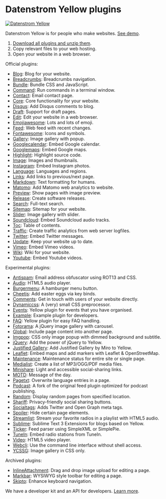 Datenstrom Yellow plugins
=========================
[![Datenstrom Yellow](https://raw.githubusercontent.com/datenstrom/yellow-developers/master/media/images/datenstrom-yellow-en.jpg)](https://datenstrom.se/yellow/)

Datenstrom Yellow is for people who make websites. [See demo](https://developers.datenstrom.se/plugins/).

1. [Download all plugins and unzip them](https://github.com/datenstrom/yellow-plugins/archive/master.zip).  
2. Copy relevant files to your web hosting.  
3. Open your website in a web browser.

Official plugins:

* [Blog](https://github.com/datenstrom/yellow-plugins/tree/master/blog): 
  Blog for your website.
* [Breadcrumbs](https://github.com/datenstrom/yellow-plugins/tree/master/breadcrumbs): 
  Breadcrumbs navigation.
* [Bundle](https://github.com/datenstrom/yellow-plugins/tree/master/bundle): 
  Bundle CSS and JavaScript.
* [Command](https://github.com/datenstrom/yellow-plugins/tree/master/command): 
  Run commands in a terminal window.
* [Contact](https://github.com/datenstrom/yellow-plugins/tree/master/contact): 
  Email contact page.
* [Core](https://github.com/datenstrom/yellow-plugins/tree/master/core): 
  Core functionality for your website.
* [Disqus](https://github.com/datenstrom/yellow-plugins/tree/master/disqus): 
  Add Disqus comments to blog.
* [Draft](https://github.com/datenstrom/yellow-plugins/tree/master/draft): 
  Support for draft pages.
* [Edit](https://github.com/datenstrom/yellow-plugins/tree/master/edit): 
  Edit your website in a web browser.
* [Emojiawesome](https://github.com/datenstrom/yellow-plugins/tree/master/emojiawesome): 
  Lots and lots of emoji.
* [Feed](https://github.com/datenstrom/yellow-plugins/tree/master/feed): 
  Web feed with recent changes.
* [Fontawesome](https://github.com/datenstrom/yellow-plugins/tree/master/fontawesome): 
  Icons and symbols.
* [Gallery](https://github.com/datenstrom/yellow-plugins/tree/master/gallery): 
  Image gallery with popup.
* [Googlecalendar](https://github.com/datenstrom/yellow-plugins/tree/master/googlecalendar): 
  Embed Google calendar.
* [Googlemaps](https://github.com/datenstrom/yellow-plugins/tree/master/googlemaps): 
  Embed Google maps.
* [Highlight](https://github.com/datenstrom/yellow-plugins/tree/master/highlight): 
  Highlight source code.
* [Image](https://github.com/datenstrom/yellow-plugins/tree/master/image): 
  Images and thumbnails.
* [Instagram](https://github.com/datenstrom/yellow-plugins/tree/master/instagram): 
  Embed Instagram photos.
* [Language](https://github.com/datenstrom/yellow-plugins/tree/master/language): 
  Languages and regions.
* [Links](https://github.com/datenstrom/yellow-plugins/tree/master/links): 
  Add links to previous/next page.
* [Markdown](https://github.com/datenstrom/yellow-plugins/tree/master/markdown): 
  Text formatting for humans.
* [Matomo](https://github.com/datenstrom/yellow-plugins/tree/master/matomo): 
  Add Matomo web analytics to website.
* [Preview](https://github.com/datenstrom/yellow-plugins/tree/master/preview): 
  Show pages with image preview.
* [Release](https://github.com/datenstrom/yellow-plugins/tree/master/release): 
  Create software releases.
* [Search](https://github.com/datenstrom/yellow-plugins/tree/master/search): 
  Full-text search.
* [Sitemap](https://github.com/datenstrom/yellow-plugins/tree/master/sitemap): 
  Sitemap for your website.
* [Slider](https://github.com/datenstrom/yellow-plugins/tree/master/slider): 
  Image gallery with slider.
* [Soundcloud](https://github.com/datenstrom/yellow-plugins/tree/master/soundcloud): 
  Embed Soundcloud audio tracks.
* [Toc](https://github.com/datenstrom/yellow-plugins/tree/master/toc): 
  Table of contents.
* [Traffic](https://github.com/datenstrom/yellow-plugins/tree/master/traffic): 
  Create traffic analytics from web server logfiles.
* [Twitter](https://github.com/datenstrom/yellow-plugins/tree/master/twitter): 
  Embed Twitter messages.
* [Update](https://github.com/datenstrom/yellow-plugins/tree/master/update): 
  Keep your website up to date.
* [Vimeo](https://github.com/datenstrom/yellow-plugins/tree/master/vimeo): 
  Embed Vimeo videos.
* [Wiki](https://github.com/datenstrom/yellow-plugins/tree/master/wiki): 
  Wiki for your website.
* [Youtube](https://github.com/datenstrom/yellow-plugins/tree/master/youtube): 
  Embed Youtube videos.

Experimental plugins:

* [Antispam](https://github.com/schulle4u/yellow-plugin-antispam):
  Email address obfuscator using ROT13 and CSS.
* [Audio](https://github.com/schulle4u/yellow-plugin-audio):
  HTML5 audio player.
* [Burgermenu](https://github.com/richi/yellow-plugin-burger-menu): 
  A hamburger menu button.
* [Cheetjs](https://github.com/nogginfuel/yellow-plugin-cheetjs): 
  Add easter eggs via key binds.
* [Comments](https://github.com/GiovanniSalmeri/yellow-comments):
  Get in touch with users of your website directly.
* [Dynamiccss](https://github.com/richi/yellow-plugin-dynamiccss):
  A (very) small CSS preprocessor.
* [Events](https://github.com/Xrizzy/yellow-plugin-events):
  Yellow plugin for events that you have organised.
* [Example](https://github.com/schulle4u/yellow-plugin-example):
  Example plugin for developers.
* [FAQ](https://github.com/richi/yellow-plugin-faq):
  Yellow plugin for easy FAQ handling.
* [Fotorama](https://github.com/nogginfuel/yellow-plugin-fotorama): 
  A jQuery image gallery with carousel.
* [Global](https://github.com/schulle4u/yellow-plugin-global): 
  Include page content into another page.
* [Imgpop](https://github.com/bsnosi/yellow-plugin-imgpop):
  CSS only image popup with dimmed background and subtitle.
* [jQuery](https://github.com/nogginfuel/yellow-plugin-jquery):
  Add the power of jQuery to Yellow.
* [Justified Gallery](https://github.com/nibreh/yellow-plugin-justified-gallery):
  Add Justified Gallery by Miro to Yellow.
* [Leaflet](https://github.com/nibreh/yellow-plugin-leaflet): 
  Embed maps and add markers with Leaflet & OpenStreetMap.
* [Maintenance](https://github.com/nogginfuel/yellow-plugin-maintenance):
  Maintenance status for entire site or single page.
* [Medialist](https://github.com/nibreh/yellow-plugin-medialist):
  Create a list of MP3/OGG/PDF media files.
* [Minishare](https://github.com/GiovanniSalmeri/yellow-minishare):
  Light and accessible social-sharing links.
* [MOTD](https://github.com/schulle4u/yellow-plugin-motd):
  Message of the day.
* [Pagetxt](https://github.com/richi/yellow-plugin-pagetxt):
  Overwrite language entries in a page.
* [Podcast](https://github.com/schulle4u/yellow-plugin-podcast): 
  A fork of the original feed plugin optimized for podcast publishing.
* [Random](https://github.com/schulle4u/yellow-plugin-random): 
  Display random pages from specified location.
* [Shariff](https://github.com/schulle4u/yellow-plugin-shariff):
  Privacy-friendly social sharing buttons.
* [Socialtags](https://github.com/schulle4u/yellow-plugin-socialtags):
  Adds Twitter and Open Graph meta tags.
* [Spoiler](https://github.com/schulle4u/yellow-plugin-spoiler):
  Hide certain page elements.
* [Streamlist](https://github.com/nibreh/yellow-plugin-streamlist):
  Stream your favorite radios in a playlist with HTML5 audio.
* [Sublime](https://github.com/nashv/YellowBlogExtensions):
  Sublime Text 3 Extensions for blogs based on Yellow.
* [Ticker](https://github.com/schulle4u/yellow-plugin-ticker): 
  Feed parser using SimpleXML or SimplePie.
* [TuneIn](https://github.com/schulle4u/yellow-plugin-tunein): 
  Embed radio stations from TuneIn.
* [Video](https://github.com/nibreh/yellow-plugin-video): 
  HTML5 video player.
* [Webcli](https://github.com/richi/yellow-plugin-cli):
  Use the command line interface without shell access.
* [YCSSG](https://github.com/dieli/yellow-extension-ycssg):
  Image gallery in CSS only.

Archived plugins:

* [InlineAttachment](https://github.com/nibreh/yellow-plugin-inline-attachment): 
  Drag and drop image upload for editing a page.
* [Markbar](https://github.com/nibreh/yellow-plugin-markbar):
  WYSIWYG style toolbar for editing a page.
* [Skipto](https://github.com/schulle4u/yellow-plugin-skipto):
  Enhance keyboard navigation.

We have a developer kit and an API for developers. [Learn more](https://developers.datenstrom.se/help/).
